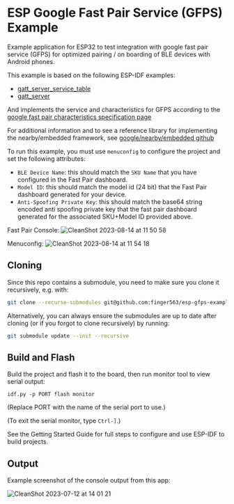 # ESP Google Fast Pair Service (GFPS) Example

Example application for ESP32 to test integration with google fast pair service
(GFPS) for optimized pairing / on boarding of BLE devices with Android phones. 

This example is based on the following ESP-IDF examples:

- [gatt_server_service_table](https://github.com/espressif/esp-idf/tree/d2471b11e78fb0af612dfa045255ac7fe497bea8/examples/bluetooth/bluedroid/ble/gatt_server_service_table)
- [gatt_server](https://github.com/espressif/esp-idf/tree/d2471b11e7/examples/bluetooth/bluedroid/ble/gatt_server)

And implements the service and characteristics for GFPS according to the [google
fast pair characteristics specification
page](https://developers.google.com/nearby/fast-pair/specifications/characteristics)

For additional information and to see a reference library for implementing the
nearby/embedded framework, see [google/nearby/embedded
github](https://github.com/google/nearby/tree/main/embedded)

To run this example, you must use `menuconfig` to configure the project and set
the following attributes:

- `BLE Device Name`: this should match the `SKU Name` that you have configured
  in the Fast Pair dashboard.
- `Model ID`: this should match the model id (24 bit) that the Fast Pair
  dashboard generated for your device.
- `Anti-Spoofing Private Key`: this should match the base64 string encoded anti
  spoofing private key that the fast pair dashboard generated for the associated
  SKU+Model ID provided above.

Fast Pair Console:
![CleanShot 2023-08-14 at 11 50 58](https://github.com/finger563/esp-gfps-example/assets/213467/d7c81025-46f9-4c7b-b0f7-8bde0b772426)

Menuconfig:
![CleanShot 2023-08-14 at 11 54 18](https://github.com/finger563/esp-gfps-example/assets/213467/68b81bb2-ab26-456e-a69e-7c7ca98c2327)


## Cloning

Since this repo contains a submodule, you need to make sure you clone it
recursively, e.g. with:

``` sh
git clone --recurse-submodules git@github.com:finger563/esp-gfps-example
```

Alternatively, you can always ensure the submodules are up to date after cloning
(or if you forgot to clone recursively) by running:

``` sh
git submodule update --init --recursive
```

## Build and Flash

Build the project and flash it to the board, then run monitor tool to view serial output:

```
idf.py -p PORT flash monitor
```

(Replace PORT with the name of the serial port to use.)

(To exit the serial monitor, type ``Ctrl-]``.)

See the Getting Started Guide for full steps to configure and use ESP-IDF to build projects.

## Output

Example screenshot of the console output from this app:

![CleanShot 2023-07-12 at 14 01 21](https://github.com/esp-cpp/template/assets/213467/7f8abeae-121b-4679-86d8-7214a76f1b75)
